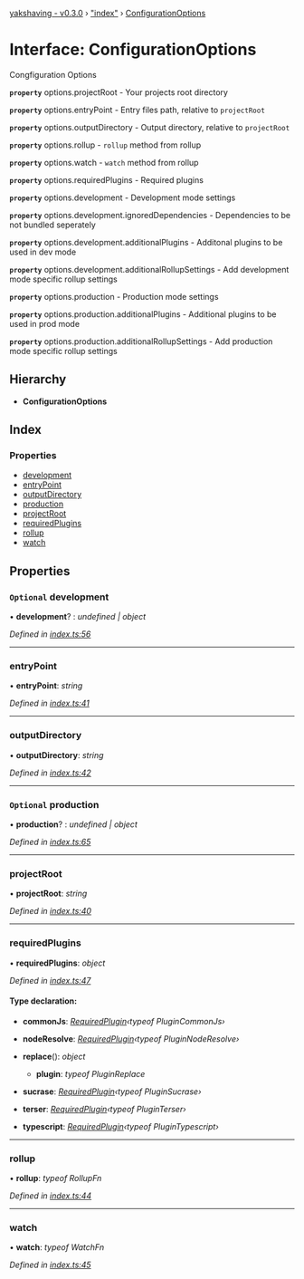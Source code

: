 [yakshaving - v0.3.0](../README.md) › ["index"](../modules/_index_.md) › [ConfigurationOptions](_index_.configurationoptions.md)

# Interface: ConfigurationOptions

Congfiguration Options

**`property`** options.projectRoot - Your projects root directory

**`property`** options.entryPoint - Entry files path, relative to `projectRoot`

**`property`** options.outputDirectory - Output directory, relative to `projectRoot`

**`property`** options.rollup - `rollup` method from rollup

**`property`** options.watch - `watch` method from rollup

**`property`** options.requiredPlugins - Required plugins

**`property`** options.development - Development mode settings

**`property`** options.development.ignoredDependencies - Dependencies to be not bundled seperately

**`property`** options.development.additionalPlugins - Additonal plugins to be used in dev mode

**`property`** options.development.additionalRollupSettings - Add development mode specific rollup settings

**`property`** options.production - Production mode settings

**`property`** options.production.additionalPlugins - Additional plugins to be used in prod mode

**`property`** options.production.additionalRollupSettings - Add production mode specific rollup settings

## Hierarchy

- **ConfigurationOptions**

## Index

### Properties

- [development](_index_.configurationoptions.md#optional-development)
- [entryPoint](_index_.configurationoptions.md#entrypoint)
- [outputDirectory](_index_.configurationoptions.md#outputdirectory)
- [production](_index_.configurationoptions.md#optional-production)
- [projectRoot](_index_.configurationoptions.md#projectroot)
- [requiredPlugins](_index_.configurationoptions.md#requiredplugins)
- [rollup](_index_.configurationoptions.md#rollup)
- [watch](_index_.configurationoptions.md#watch)

## Properties

### `Optional` development

• **development**? : _undefined | object_

_Defined in [index.ts:56](https://github.com/vegeta897/d-zone/blob/458baeb/packages/webapp-yakshaving/source/index.ts#L56)_

---

### entryPoint

• **entryPoint**: _string_

_Defined in [index.ts:41](https://github.com/vegeta897/d-zone/blob/458baeb/packages/webapp-yakshaving/source/index.ts#L41)_

---

### outputDirectory

• **outputDirectory**: _string_

_Defined in [index.ts:42](https://github.com/vegeta897/d-zone/blob/458baeb/packages/webapp-yakshaving/source/index.ts#L42)_

---

### `Optional` production

• **production**? : _undefined | object_

_Defined in [index.ts:65](https://github.com/vegeta897/d-zone/blob/458baeb/packages/webapp-yakshaving/source/index.ts#L65)_

---

### projectRoot

• **projectRoot**: _string_

_Defined in [index.ts:40](https://github.com/vegeta897/d-zone/blob/458baeb/packages/webapp-yakshaving/source/index.ts#L40)_

---

### requiredPlugins

• **requiredPlugins**: _object_

_Defined in [index.ts:47](https://github.com/vegeta897/d-zone/blob/458baeb/packages/webapp-yakshaving/source/index.ts#L47)_

#### Type declaration:

- **commonJs**: _[RequiredPlugin](_index_.requiredplugin.md)‹typeof PluginCommonJs›_

- **nodeResolve**: _[RequiredPlugin](_index_.requiredplugin.md)‹typeof PluginNodeResolve›_

- **replace**(): _object_

  - **plugin**: _typeof PluginReplace_

- **sucrase**: _[RequiredPlugin](_index_.requiredplugin.md)‹typeof PluginSucrase›_

- **terser**: _[RequiredPlugin](_index_.requiredplugin.md)‹typeof PluginTerser›_

- **typescript**: _[RequiredPlugin](_index_.requiredplugin.md)‹typeof PluginTypescript›_

---

### rollup

• **rollup**: _typeof RollupFn_

_Defined in [index.ts:44](https://github.com/vegeta897/d-zone/blob/458baeb/packages/webapp-yakshaving/source/index.ts#L44)_

---

### watch

• **watch**: _typeof WatchFn_

_Defined in [index.ts:45](https://github.com/vegeta897/d-zone/blob/458baeb/packages/webapp-yakshaving/source/index.ts#L45)_
